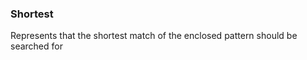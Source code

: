 ### <a id="McUtils.Parsers.RegexPatterns.Shortest">Shortest</a>
Represents that the shortest match of the enclosed pattern should be searched for

